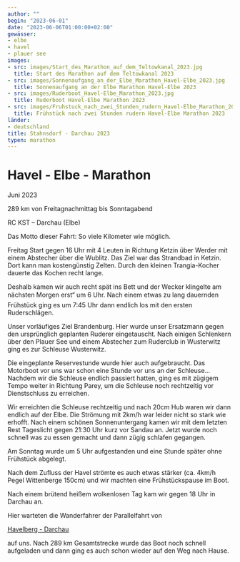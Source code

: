```yaml
---
author: ""
begin: "2023-06-01"
date: "2023-06-06T01:00:00+02:00"
gewässer:
- elbe
- havel
- plauer see
images:
- src: images/Start_des_Marathon_auf_dem_Teltowkanal_2023.jpg
  title: Start des Marathon auf dem Teltowkanal 2023
- src: images/Sonnenaufgang_an_der_Elbe_Marathon_Havel-Elbe_2023.jpg
  title: Sonnenaufgang an der Elbe Marathon Havel-Elbe 2023
- src: images/Ruderboot_Havel-Elbe_Marathon_2023.jpg
  title: Ruderboot Havel-Elbe Marathon 2023
- src: images/Fruhstuck_nach_zwei_Stunden_rudern_Havel-Elbe_Marathon_2023.jpg
  title: Frühstück nach zwei Stunden rudern Havel-Elbe Marathon 2023
länder:
- deutschland
title: Stahnsdorf - Darchau 2023
typen: marathon
---
```



# Havel - Elbe - Marathon


Juni 2023

289 km von Freitagnachmittag bis Sonntagabend

RC KST – Darchau (Elbe)

Das Motto dieser Fahrt: So viele Kilometer wie möglich.

Freitag Start gegen 16 Uhr mit 4 Leuten in Richtung Ketzin über Werder mit einem Abstecher über die Wublitz. Das Ziel war das Strandbad in Ketzin. Dort kann man kostengünstig Zelten. Durch den kleinen Trangia-Kocher dauerte das Kochen recht lange.

Deshalb kamen wir auch recht spät ins Bett und der Wecker klingelte am nächsten Morgen erst“ um 6 Uhr. Nach einem etwas zu lang dauernden Frühstück ging es um 7:45 Uhr dann endlich los mit den ersten Ruderschlägen.

Unser vorläufiges Ziel Brandenburg. Hier wurde unser Ersatzmann gegen den ursprünglich geplanten Ruderer eingetauscht. Nach einigen Schlenkern über den Plauer See und einem Abstecher zum Ruderclub in Wusterwitz ging es zur Schleuse Wusterwitz.

Die eingeplante Reservestunde wurde hier auch aufgebraucht. Das Motorboot vor uns war schon eine Stunde vor uns an der Schleuse… Nachdem wir die Schleuse endlich passiert hatten, ging es mit zügigem Tempo weiter in Richtung Parey, um die Schleuse noch rechtzeitig vor Dienstschluss zu erreichen.

Wir erreichten die Schleuse rechtzeitig und nach 20cm Hub waren wir dann endlich auf der Elbe. Die Strömung mit 2km/h war leider nicht so stark wie erhofft. Nach einem schönen Sonnenuntergang kamen wir mit dem letzten Rest Tageslicht gegen 21:30 Uhr kurz vor Sandau an. Jetzt wurde noch schnell was zu essen gemacht und dann zügig schlafen gegangen.

Am Sonntag wurde um 5 Uhr aufgestanden und eine Stunde später ohne Frühstück abgelegt.

Nach dem Zufluss der Havel strömte es auch etwas stärker (ca. 4km/h Pegel Wittenberge 150cm) und wir machten eine Frühstückspause im Boot.

Nach einem brütend heißem wolkenlosen Tag kam wir gegen 18 Uhr in Darchau an.

Hier warteten die Wanderfahrer der Parallelfahrt von

[Havelberg - Darchau](/berichte/2023/elbe_havelberg_-_darchau_2023)

auf uns. Nach 289 km Gesamtstrecke wurde das Boot noch schnell aufgeladen und dann ging es auch schon wieder auf den Weg nach Hause.
